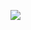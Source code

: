 ![ ](https://github.com/[gallopsia]/[gallopsia]/blob/[gallopsia]/[image.jpg](https://i.pinimg.com/736x/97/e7/9b/97e79b4dafec31bf6a98e6f6fc76d548.jpg)?raw=true)
